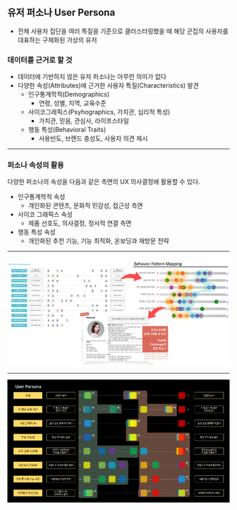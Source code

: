 ## 유저 퍼소나 User Persona

- 전체 사용자 집단을 여러 특질을 기준으로 클러스터링했을 때 해당 군집의 사용자를 대표하는 구체화된 가상의 유저

### 데이터를 근거로 할 것

- 데이터에 기반하지 않은 유저 퍼소나는 아무런 의미가 없다
- 다양한 속성(Attributes)에 근거한 사용자 특질(Characteristics) 발견
	- 인구통계학적(Demographics)
		- 연령, 성별, 지역, 교육수준
	- 사이코그래픽스(Psyhographics, 가치관, 심리적 특성)
		- 가치관, 믿음, 관심사, 라이프스타일
	- 행동 특성(Behavioral Traits)
		- 사용빈도, 브랜드 충성도, 사용자 의견 제시

***

### 퍼소나 속성의 활용

다양한 퍼소나의 속성을 다음과 같은 측면의 UX 의사결정에 활용할 수 있다.

- 인구통계학적 속성
	- 개인화된 콘텐츠, 문화적 민감성, 접근성 측면
- 사이코 그래픽스 속성
	- 제품 선호도, 의사결정, 정서적 연결 측면
- 행동 특성 속성
	- 개인화된 추천 기능, 기능 최적화, 온보딩과 재방문 전략

---

![](attachments/Pasted%20image%2020241118204819.png)

---

![](attachments/Pasted%20image%2020241118204856.png)